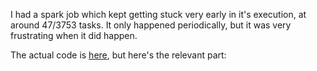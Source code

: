 I had a spark job which kept getting stuck very early in it's execution, at around 47/3753 tasks.
It only happened periodically, but it was very frustrating when it did happen.

The actual code is [here](), but here's the relevant part:
```
```
